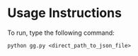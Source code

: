 Usage Instructions
==================

To run, type the following command:

	python gg.py <direct_path_to_json_file>